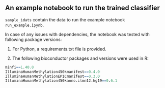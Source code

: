 ## An example notebook to run the trained classifier

`sample_idats` contain the data to run the example notebook `run_example.ipynb`. 

In case of any issues with dependencies, the notebook was tested with following package versions:

1. For Python, a requirements.txt file is provided.

2. The following bioconductor packages and versions were used in R:

```R
minfi==1.40.0
IlluminaHumanMethylation450kmanifest==0.4.0
IlluminaHumanMethylationEPICmanifest==0.3.0
IlluminaHumanMethylation450kanno.ilmn12.hg19==0.6.1
```